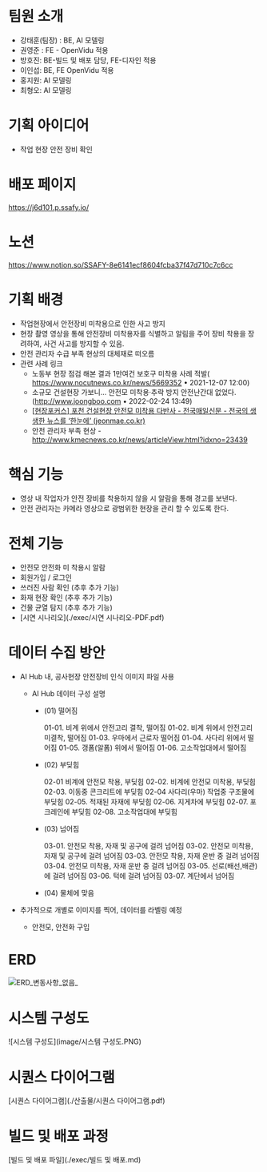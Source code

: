# 팀원 소개

- 강태훈(팀장) : BE, AI 모델링
- 권영준 : FE - OpenVidu 적용
- 방호진: BE-빌드 및 배포 담당, FE-디자인 적용
- 이인섭: BE, FE OpenVidu 적용
- 홍지원: AI 모델링
- 최형오: AI 모델링



# 기획 아이디어

- 작업 현장 안전 장비 확인

# 배포 페이지

https://j6d101.p.ssafy.io/

# 노션

https://www.notion.so/SSAFY-8e6141ecf8604fcba37f47d710c7c6cc

# 기획 배경

- 작업현장에서 안전장비 미착용으로 인한 사고 방지
- 현장 촬영 영상을 통해 안전장비 미착용자를 식별하고 알림을 주어 장비 착용을 장려하여, 사건 사고를 방지할 수 있음.
- 안전 관리자 수급 부족 현상의 대체재로 떠오름
- 관련 사례 링크
  - 노동부 현장 점검 해본 결과 1만여건 보호구 미착용 사례 적발( https://www.nocutnews.co.kr/news/5669352 • 2021-12-07 12:00)
  - 소규모 건설현장 가보니… 안전모 미착용·추락 방지 안전난간대 없었다.(http://www.joongboo.com • 2022-02-24 13:49)
  - [[현장포커스\] 포천 건설현장 안전모 미착용 다반사 - 전국매일신문 - 전국의 생생한 뉴스를 ‘한눈에’ (jeonmae.co.kr)](http://www.jeonmae.co.kr/news/articleView.html?idxno=857404)
  - 안전 관리자 부족 현상 - http://www.kmecnews.co.kr/news/articleView.html?idxno=23439

# 핵심 기능

- 영상 내 작업자가 안전 장비를 착용하지 않을 시 알람을 통해 경고를 보낸다.
- 안전 관리자는 카메라 영상으로 광범위한 현장을 관리 할 수 있도록 한다.

# 전체 기능

- 안전모 안전화 미 착용시 알람
- 회원가입 / 로그인
- 쓰러진 사람 확인 (추후 추가 기능)
- 화재 현장 확인 (추후 추가 기능)
- 건물 균열 탐지 (추후 추가 기능)
- [시연 시나리오](./exec/시연 시나리오-PDF.pdf)


# 데이터 수집 방안

- AI Hub 내, 공사현장 안전장비 인식 이미지 파일 사용

  - AI Hub 데이터 구성 설명

    - (01) 떨어짐

      01-01. 비계 위에서 안전고리 결착, 떨어짐 01-02. 비계 위에서 안전고리 미결착, 떨어짐 01-03. 우마에서 근로자 떨어짐 01-04. 사다리 위에서 떨어짐 01-05. 갱폼(알폼) 위에서 떨어짐 01-06. 고소작업대에서 떨어짐

    - (02) 부딪힘

      02-01 비계에 안전모 착용, 부딪힘 02-02. 비계에 안전모 미착용, 부딪힘 02-03. 이동중 콘크리트에 부딪힘 02-04 사다리(우마) 작업중 구조물에 부딪힘 02-05. 적재된 자재에 부딪힘 02-06. 지게차에 부딪힘 02-07. 포크레인에 부딪힘 02-08. 고소작업대에 부딪힘

    - (03) 넘어짐

      03-01. 안전모 착용, 자재 및 공구에 걸려 넘어짐 03-02. 안전모 미착용, 자재 및 공구에 걸려 넘어짐 03-03. 안전모 착용, 자재 운반 중 걸려 넘어짐 03-04. 안전모 미착용, 자재 운반 중 걸려 넘어짐 03-05. 선로(배선,배관)에 걸려 넘어짐 03-06. 턱에 걸려 넘어짐 03-07. 계단에서 넘어짐

    - (04) 물체에 맞음

- 추가적으로 개별로 이미지를 찍어, 데이터를 라벨링 예정

  - 안전모, 안전화 구입



# ERD

![ERD_변동사항_없음_](/uploads/fd33d6d5bcaf8a07d7e27b0660726c71/ERD_변동사항_없음_.png)



# 시스템 구성도

![시스템 구성도](image/시스템 구성도.PNG)



# 시퀀스 다이어그램

[시퀀스 다이어그램](./산출물/시퀀스 다이어그램.pdf)



# 빌드 및 배포 과정

[빌드 및 배포 파일](./exec/빌드 및 배포.md)



